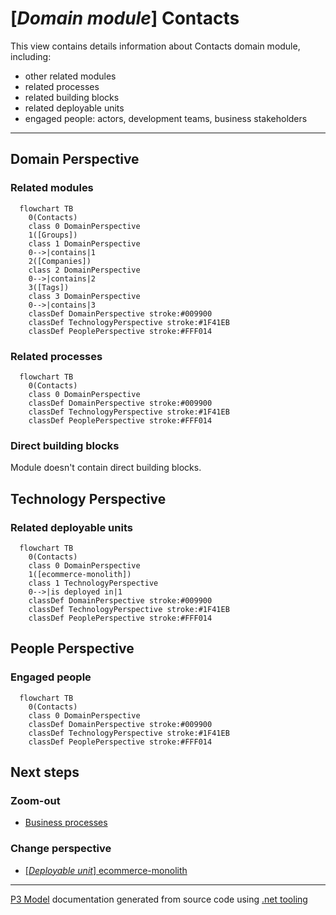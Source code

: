 ﻿
# [*Domain module*] Contacts

This view contains details information about Contacts domain module, including:
- other related modules
- related processes
- related building blocks
- related deployable units
- engaged people: actors, development teams, business stakeholders  

---



## Domain Perspective


### Related modules

```mermaid
  flowchart TB
    0(Contacts)
    class 0 DomainPerspective
    1([Groups])
    class 1 DomainPerspective
    0-->|contains|1
    2([Companies])
    class 2 DomainPerspective
    0-->|contains|2
    3([Tags])
    class 3 DomainPerspective
    0-->|contains|3
    classDef DomainPerspective stroke:#009900
    classDef TechnologyPerspective stroke:#1F41EB
    classDef PeoplePerspective stroke:#FFF014
```

### Related processes

```mermaid
  flowchart TB
    0(Contacts)
    class 0 DomainPerspective
    classDef DomainPerspective stroke:#009900
    classDef TechnologyPerspective stroke:#1F41EB
    classDef PeoplePerspective stroke:#FFF014
```

### Direct building blocks

Module doesn't contain direct building blocks.  

## Technology Perspective


### Related deployable units

```mermaid
  flowchart TB
    0(Contacts)
    class 0 DomainPerspective
    1([ecommerce-monolith])
    class 1 TechnologyPerspective
    0-->|is deployed in|1
    classDef DomainPerspective stroke:#009900
    classDef TechnologyPerspective stroke:#1F41EB
    classDef PeoplePerspective stroke:#FFF014
```

## People Perspective


### Engaged people

```mermaid
  flowchart TB
    0(Contacts)
    class 0 DomainPerspective
    classDef DomainPerspective stroke:#009900
    classDef TechnologyPerspective stroke:#1F41EB
    classDef PeoplePerspective stroke:#FFF014
```

## Next steps


### Zoom-out

- [Business processes](../../Business_Processes.md)

### Change perspective

- [[*Deployable unit*] ecommerce-monolith](../../DeployableUnits/ecommerce-monolith.md)

---

[P3 Model](https://github.com/P3-model/P3-model) documentation generated from source code using [.net tooling](https://github.com/P3-model/P3-model-dotnet)